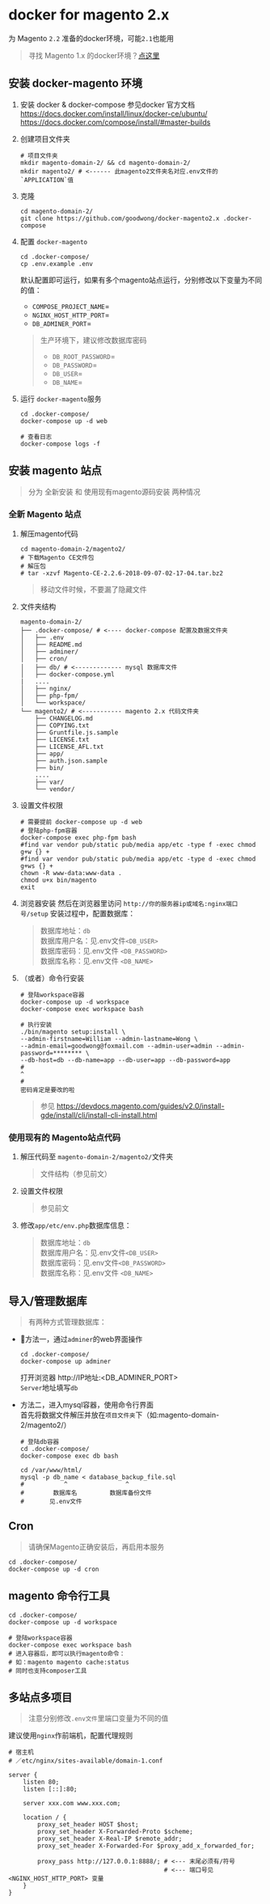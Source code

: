 
# docker for magento 2.x
为 Magento `2.2` 准备的docker环境，可能`2.1`也能用

> 寻找 Magento 1.x 的docker环境？[点这里](https://github.com/goodwong/docker-magento "For Magento 1.x")

## 安装 docker-magento 环境

1. 安装 docker & docker-compose
    参见docker 官方文档  
    https://docs.docker.com/install/linux/docker-ce/ubuntu/  
    https://docs.docker.com/compose/install/#master-builds  


2. 创建项目文件夹
    ```shell
    # 项目文件夹
    mkdir magento-domain-2/ && cd magento-domain-2/
    mkdir magento2/ # <------ 此magento2文件夹名对应.env文件的`APPLICATION`值
    ```

3. 克隆
    ```shell
    cd magento-domain-2/
    git clone https://github.com/goodwong/docker-magento2.x .docker-compose
    ```

4. 配置 `docker-magento`
    ```shell
    cd .docker-compose/
    cp .env.example .env
    ```
    默认配置即可运行，如果有多个magento站点运行，分别修改以下变量为不同的值：
    - `COMPOSE_PROJECT_NAME`=  
    - `NGINX_HOST_HTTP_PORT`=  
    - `DB_ADMINER_PORT`=  

    > 生产环境下，建议修改数据库密码  
    > - `DB_ROOT_PASSWORD`=  
    > - `DB_PASSWORD`=  
    > - `DB_USER`=  
    > - `DB_NAME`=  

5. 运行 `docker-magento`服务
    ```shell
    cd .docker-compose/
    docker-compose up -d web

    # 查看日志
    docker-compose logs -f
    ```



## 安装 magento 站点

> 分为 全新安装 和 使用现有magento源码安装 两种情况

### 全新 Magento 站点

1. 解压magento代码
    ```shell
    cd magento-domain-2/magento2/
    # 下载Magento CE文件包
    # 解压包
    # tar -xzvf Magento-CE-2.2.6-2018-09-07-02-17-04.tar.bz2
    ```
    > 移动文件时候，不要漏了隐藏文件

2. 文件夹结构
    ```
    magento-domain-2/
    ├── .docker-compose/ # <---- docker-compose 配置及数据文件夹
    │   ├── .env
    │   ├── README.md
    │   ├── adminer/
    │   ├── cron/
    │   ├── db/ # <------------- mysql 数据库文件
    │   ├── docker-compose.yml
    |   ....
    │   ├── nginx/
    │   ├── php-fpm/
    │   └── workspace/
    └── magento2/ # <----------- magento 2.x 代码文件夹
        ├── CHANGELOG.md
        ├── COPYING.txt
        ├── Gruntfile.js.sample
        ├── LICENSE.txt
        ├── LICENSE_AFL.txt
        ├── app/
        ├── auth.json.sample
        ├── bin/
        ....
        ├── var/
        └── vendor/
    ```


3. 设置文件权限
    ```shell
    # 需要提前 docker-compose up -d web
    # 登陆php-fpm容器
    docker-compose exec php-fpm bash
    #find var vendor pub/static pub/media app/etc -type f -exec chmod g+w {} +
    #find var vendor pub/static pub/media app/etc -type d -exec chmod g+ws {} +
    chown -R www-data:www-data .
    chmod u+x bin/magento
    exit
    ```

4. 浏览器安装
    然后在浏览器里访问 `http://你的服务器ip或域名:nginx端口号/setup`
    安装过程中，配置数据库： 
    > 数据库地址：`db`  
    > 数据库用户名：见.env文件`<DB_USER>`  
    > 数据库密码：见.env文件 `<DB_PASSWORD>`  
    > 数据库名称：见.env文件 `<DB_NAME>`

5. （或者）命令行安装
    ```shell
    # 登陆workspace容器
    docker-compose up -d workspace
    docker-compose exec workspace bash

    # 执行安装
    ./bin/magento setup:install \
    --admin-firstname=William --admin-lastname=Wong \
    --admin-email=goodwong@foxmail.com --admin-user=admin --admin-password=******** \
    --db-host=db --db-name=app --db-user=app --db-password=app
    #                                                                          ^
    #                                                                   密码肯定是要改的啦
    
    ```
    > 参见 https://devdocs.magento.com/guides/v2.0/install-gde/install/cli/install-cli-install.html




### 使用现有的 Magento站点代码
1. 解压代码至 `magento-domain-2/magento2/`文件夹
    > 文件结构（参见前文）

2. 设置文件权限
    > 参见前文

2. 修改`app/etc/env.php`数据库信息：
    > 数据库地址：`db`  
    > 数据库用户名：见.env文件`<DB_USER>`  
    > 数据库密码：见.env文件`<DB_PASSWORD>`  
    > 数据库名称：见.env文件 `<DB_NAME>`  



## 导入/管理数据库
> 有两种方式管理数据库：

- 方法一，通过`adminer`的web界面操作
    ```shell
    cd .docker-compose/
    docker-compose up adminer
    ```
    打开浏览器 http://IP地址:<DB_ADMINER_PORT>  
    `Server`地址填写`db`  


- 方法二，进入mysql容器，使用命令行界面  
    首先将数据文件解压并放在`项目文件夹`下（如:magento-domain-2/magento2/）
    ```shell
    # 登陆db容器
    cd .docker-compose/
    docker-compose exec db bash

    cd /var/www/html/
    mysql -p db_name < database_backup_file.sql
    #           ^                ^
    #        数据库名         数据库备份文件
    #       见.env文件
    ```

## Cron
> 请确保Magento正确安装后，再启用本服务

```shell
cd .docker-compose/
docker-compose up -d cron
```

## magento 命令行工具
```shell
cd .docker-compose/
docker-compose up -d workspace

# 登陆workspace容器
docker-compose exec workspace bash
# 进入容器后，即可以执行magento命令：
# 如：magento magento cache:status
# 同时也支持composer工具
```

## 多站点多项目
> 注意分别修改`.env文件`里端口变量为不同的值  

建议使用`nginx`作前端机，配置代理规则
```nginx
# 宿主机
# ／etc/nginx/sites-available/domain-1.conf

server {
    listen 80;
    listen [::]:80;

    server xxx.com www.xxx.com;

    location / {
        proxy_set_header HOST $host;
        proxy_set_header X-Forwarded-Proto $scheme;
        proxy_set_header X-Real-IP $remote_addr;
        proxy_set_header X-Forwarded-For $proxy_add_x_forwarded_for;

        proxy_pass http://127.0.0.1:8888/; # <--- 末尾必须有/符号
                                           # <--- 端口号见<NGINX_HOST_HTTP_PORT> 变量
    }
}
```
